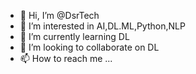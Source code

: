 - 👋 Hi, I’m @DsrTech
- 👀 I’m interested in AI,DL.ML,Python,NLP
- 🌱 I’m currently learning DL
- 💞️ I’m looking to collaborate on DL
- 📫 How to reach me ...

<!---
DsrTech/DsrTech is a ✨ special ✨ repository because its `README.md` (this file) appears on your GitHub profile.
You can click the Preview link to take a look at your changes.
--->

